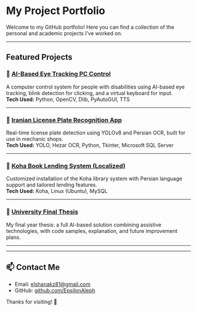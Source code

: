 # My Project Portfolio

Welcome to my GitHub portfolio! Here you can find a collection of the personal and academic projects I've worked on.

---

## Featured Projects

### 🔹 [AI-Based Eye Tracking PC Control](https://github.com/EpsilonAleph/AI-Assisted-Eye-Tracking-PC-Control)
A computer control system for people with disabilities using AI-based eye tracking, blink detection for clicking, and a virtual keyboard for input.  
**Tech Used:** Python, OpenCV, Dlib, PyAutoGUI, TTS

---

### 🔹 [Iranian License Plate Recognition App](https://github.com/EpsilonAleph/Iranian-License-Plate-Recognition-App.git)
Real-time license plate detection using YOLOv8 and Persian OCR, built for use in mechanic shops.  
**Tech Used:** YOLO, Hezar OCR, Python, Tkinter, Microsoft SQL Server

---

### 🔹 [Koha Book Lending System (Localized)](https://github.com/)
Customized installation of the Koha library system with Persian language support and tailored lending features.  
**Tech Used:** Koha, Linux (Ubuntu), MySQL

---

### 🔹 [University Final Thesis](https://github.com/)
My final year thesis: a full AI-based solution combining assistive technologies, with code samples, explanation, and future improvement plans.  

---

---

## 📫 Contact Me

- Email: elshanakz81@gmail.com
- GitHub: [github.com/EpsilonAleph](https://github.com/EpsilonAleph)

Thanks for visiting! 🌟

